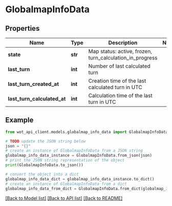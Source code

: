 # GlobalmapInfoData


## Properties

Name | Type | Description | Notes
------------ | ------------- | ------------- | -------------
**state** | **str** | Map status: active, frozen, turn_calculation_in_progress | 
**last_turn** | **int** | Number of last calculated turn | 
**last_turn_created_at** | **int** | Creation time of the last calculated turn in UTC | 
**last_turn_calculated_at** | **int** | Calculation time of the last turn in UTC | 

## Example

```python
from wot_api_client.models.globalmap_info_data import GlobalmapInfoData

# TODO update the JSON string below
json = "{}"
# create an instance of GlobalmapInfoData from a JSON string
globalmap_info_data_instance = GlobalmapInfoData.from_json(json)
# print the JSON string representation of the object
print(GlobalmapInfoData.to_json())

# convert the object into a dict
globalmap_info_data_dict = globalmap_info_data_instance.to_dict()
# create an instance of GlobalmapInfoData from a dict
globalmap_info_data_from_dict = GlobalmapInfoData.from_dict(globalmap_info_data_dict)
```
[[Back to Model list]](../README.md#documentation-for-models) [[Back to API list]](../README.md#documentation-for-api-endpoints) [[Back to README]](../README.md)



